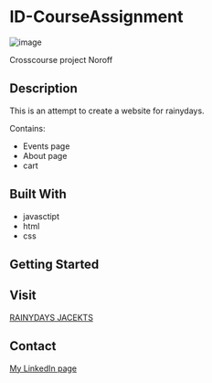 # ID-CourseAssignment
![image](https://user-images.githubusercontent.com/91548973/171275992-e5ea620c-08bd-4b57-9b73-80c40d49652a.png)

Crosscourse project Noroff

## Description

This is an attempt to create a website for rainydays.

Contains:

- Events page
- About page
- cart

## Built With

- javasctipt
- html
- css

## Getting Started

## Visit
[RAINYDAYS JACEKTS](https://gracious-pasteur-810a2a.netlify.app/)

## Contact

[My LinkedIn page](https://www.linkedin.com/in/ole-martin-snoen-86625a21a/)
